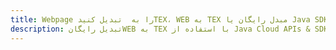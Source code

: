 ---title: Webpage را به  تبدیل کنیدTEX، WEB به TEX مبدل رایگان یا Java SDKdescription: تبدیل رایگانWEB به TEX با استفاده از Java Cloud APIs & SDK همچنین اسناد PDF را در Cloud ایجاد، ویرایش و رندر کنید.---